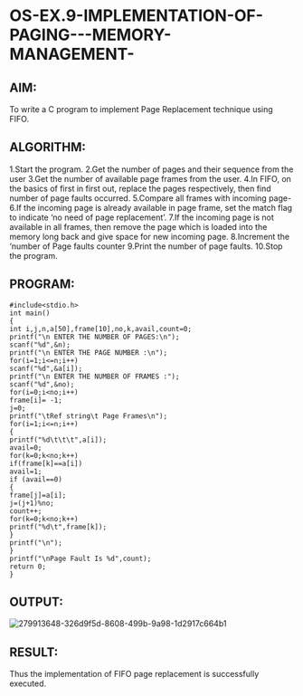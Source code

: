 # OS-EX.9-IMPLEMENTATION-OF-PAGING---MEMORY-MANAGEMENT-
## AIM:
To write a C program to implement Page Replacement technique using FIFO.
## ALGORITHM:
1.Start the program.
2.Get the number of pages and their sequence from the user
3.Get the number of available page frames from the user.
4.In FIFO, on the basics of first in first out, replace the pages respectively, then find number of page faults occurred.
5.Compare all frames with incoming page-
6.If the incoming page is already available in page frame, set the match flag to indicate ‘no need of page replacement’.
7.If the incoming page is not available in all frames, then remove the page which is loaded into the memory long back and give space for new incoming page.
8.Increment the ‘number of Page faults counter
9.Print the number of page faults.
10.Stop the program.
## PROGRAM:
```
#include<stdio.h>
int main()
{
int i,j,n,a[50],frame[10],no,k,avail,count=0;
printf("\n ENTER THE NUMBER OF PAGES:\n");
scanf("%d",&n);
printf("\n ENTER THE PAGE NUMBER :\n");
for(i=1;i<=n;i++)
scanf("%d",&a[i]);
printf("\n ENTER THE NUMBER OF FRAMES :");
scanf("%d",&no);
for(i=0;i<no;i++)
frame[i]= -1;
j=0;
printf("\tRef string\t Page Frames\n");
for(i=1;i<=n;i++)
{
printf("%d\t\t\t",a[i]);
avail=0;
for(k=0;k<no;k++)
if(frame[k]==a[i])
avail=1;
if (avail==0)
{
frame[j]=a[i];
j=(j+1)%no;
count++;
for(k=0;k<no;k++)
printf("%d\t",frame[k]);
}
printf("\n");
}
printf("\nPage Fault Is %d",count);
return 0;
}
```
## OUTPUT:
![279913648-326d9f5d-8608-499b-9a98-1d2917c664b1](https://github.com/Jeevithha/OS-EX.9-IMPLEMENTATION-OF-PAGING---MEMORY-MANAGEMENT-/assets/123623197/7d3cbd2e-ec52-4bf8-8ee5-0e8daafc4f3c)
## RESULT:
Thus the implementation of FIFO page replacement is successfully executed.
